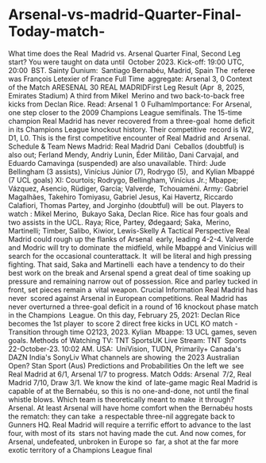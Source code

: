 # Arsenal-vs-madrid-Quarter-Final-Today-match-



What time does the Real Madrid vs. Arsenal Quarter Final, Second Leg start?
You were taught on data until October 2023.
Kick-off: 19:00 UTC, 20:00 BST.
Sainty Dunium: Santiago Bernabéu, Madrid, Spain
The referee was François Letexier of France
Full Time aggregate: Arsenal 3, 0
Context of the Match
ARESENAL 30 REAL MADRIDFirst Leg Result (Apr 8, 2025, Emirates Stadium)
A third from Mikel Merino and two back-to-back free kicks from Declan Rice.
Read: Arsenal 1 0 FulhamImportance: For Arsenal, one step closer to the 2009 Champions League semifinals. The 15-time champion Real Madrid has never recovered from a three-goal home deficit in its Champions League knockout history.
Their competitive record is W2, D1, L0. This is the first competitive encounter of Real Madrid and Arsenal.
Schedule & Team News
Madrid: Real Madrid
Dani Ceballos (doubtful) is also out; Ferland Mendy, Andriy Lunin, Éder Militão, Dani Carvajal, and Eduardo Camavinga (suspended) are also unavailable.
Third: Jude Bellingham (3 assists), Vinícius Júnior (7), Rodrygo (5), and Kylian Mbappé (7 UCL goals)
XI: Courtois; Rodrygo, Bellingham, Vinícius Jr.; Mbappe; Vázquez, Asencio, Rüdiger, García; Valverde, Tchouaméni.
Army:
Gabriel Magalhães, Takehiro Tomiyasu, Gabriel Jesus, Kai Havertz, Riccardo Calafiori, Thomas Partey, and Jorginho (doubtful) will be out.
Players to watch : Mikel Merino, Bukayo Saka, Declan Rice. Rice has four goals and two assists in the UCL.
Raya; Rice, Partey, Ødegaard; Saka, Merino, Martinelli; Timber, Salibo, Kiwior, Lewis-Skelly
A Tactical Perspective
Real Madrid could rough up the flanks of Arsenal early, leading 4-2-4. Valverde and Modric will try to dominate the midfield, while Mbappé and Vinícius will search for the occasional counterattack. It will be literal and high pressing fighting.
That said, Saka and Martinelli each have a tendency to do their best work on the break and Arsenal spend a great deal of time soaking up pressure and remaining narrow out of possession. Rice and parley tucked in front, set pieces remain a vital weapon.
Crucial Information
Real Madrid has never scored against Arsenal in European competitions.
Real Madrid has never overturned a three-goal deficit in a round of 16 knockout phase match in the Champions League.
On this day, February 25, 2021: Declan Rice becomes the 1st player to score 2 direct free kicks in UCL KO match - Transition through time O2123, 2023.
Kylian Mbappe: 13 UCL games, seven goals.
Methods of Watching
TV: TNT SportsUK Live Stream: TNT Sports 22-October-23. 10:02 AM.
USA: UniVision, TUDN, Primarily+
Canada's DAZN
India's SonyLiv
What channels are showing the 2023 Australian Open? Stan Sport (Aus)
Predictions and Probabilities
On the left we see Real Madrid at 6/1, Arsenal 1/7 to progress.
Match Odds: Arsenal 7/2, Real Madrid 7/10, Draw 3/1.
We know the kind of late-game magic Real Madrid is capable of at the Bernabéu, so this is no one-and-done, not until the final whistle blows. Which team is theoretically meant to make it through? Arsenal.
At least Arsenal will have home comfort when the Bernabéu hosts the rematch: they can take a respectable three-nil aggregate back to Gunners HQ. Real Madrid will require a terrific effort to advance to the last four, with most of its stars not having made the cut. And now comes, for Arsenal, undefeated, unbroken in Europe so far, a shot at the far more exotic territory of a Champions League final

